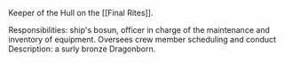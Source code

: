 Keeper of the Hull on the [[Final Rites]].

Responsibilities: ship's bosun, officer in charge of the maintenance and inventory of equipment. Oversees crew member scheduling and conduct Description: a surly bronze Dragonborn.
